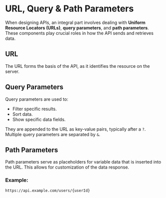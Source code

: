 # URL, Query & Path Parameters

When designing APIs, an integral part involves dealing with **Uniform Resource Locators (URLs)**, **query parameters**, and **path parameters**. These components play crucial roles in how the API sends and retrieves data.

## **URL**
The URL forms the basis of the API, as it identifies the resource on the server.

## **Query Parameters**
Query parameters are used to:
- Filter specific results.
- Sort data.
- Show specific data fields.

They are appended to the URL as key-value pairs, typically after a `?`. Multiple query parameters are separated by `&`.

## **Path Parameters**
Path parameters serve as placeholders for variable data that is inserted into the URL. This allows for customization of the data response.

### Example:
```plaintext
https://api.example.com/users/{userId}
```

